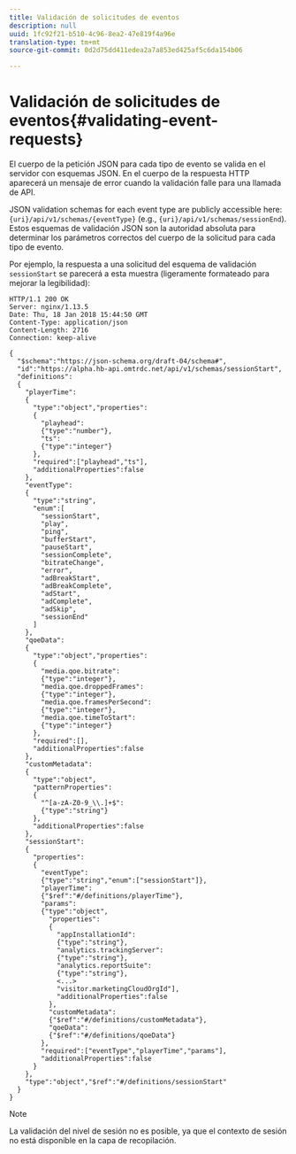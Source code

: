 ```yaml
---
title: Validación de solicitudes de eventos
description: null
uuid: 1fc92f21-b510-4c96-8ea2-47e819f4a96e
translation-type: tm+mt
source-git-commit: 0d2d75dd411edea2a7a853ed425af5c6da154b06

---
```



# Validación de solicitudes de eventos{#validating-event-requests}

El cuerpo de la petición JSON para cada tipo de evento se valida en el servidor con esquemas JSON. En el cuerpo de la respuesta HTTP aparecerá un mensaje de error cuando la validación falle para una llamada de API.

JSON validation schemas for each event type are publicly accessible here: `{uri}/api/v1/schemas/{eventType}` (e.g., `{uri}/api/v1/schemas/sessionEnd`). Estos esquemas de validación JSON son la autoridad absoluta para determinar los parámetros correctos del cuerpo de la solicitud para cada tipo de evento.

Por ejemplo, la respuesta a una solicitud del esquema de validación `sessionStart` se parecerá a esta muestra (ligeramente formateado para mejorar la legibilidad):

```
HTTP/1.1 200 OK
Server: nginx/1.13.5
Date: Thu, 18 Jan 2018 15:44:50 GMT
Content-Type: application/json
Content-Length: 2716
Connection: keep-alive

{
  "$schema":"https://json-schema.org/draft-04/schema#",
  "id":"https://alpha.hb-api.omtrdc.net/api/v1/schemas/sessionStart",
  "definitions":
  {
    "playerTime":
    {
      "type":"object","properties":
      {
        "playhead":
        {"type":"number"},
        "ts":
        {"type":"integer"}
      },
      "required":["playhead","ts"],
      "additionalProperties":false
    },
    "eventType":
    {
      "type":"string",
      "enum":[
        "sessionStart",
        "play",
        "ping",
        "bufferStart",
        "pauseStart",
        "sessionComplete",
        "bitrateChange",
        "error",
        "adBreakStart",
        "adBreakComplete",
        "adStart",
        "adComplete",
        "adSkip",
        "sessionEnd"
      ]
    },
    "qoeData":
    {
      "type":"object","properties":
      {
        "media.qoe.bitrate":
        {"type":"integer"},
        "media.qoe.droppedFrames":
        {"type":"integer"},
        "media.qoe.framesPerSecond":
        {"type":"integer"},
        "media.qoe.timeToStart":
        {"type":"integer"}
      },
      "required":[],
      "additionalProperties":false
    },
    "customMetadata":
    {
      "type":"object",
      "patternProperties":
      {
        "^[a-zA-Z0-9_\\.]+$":
        {"type":"string"}
      },
      "additionalProperties":false
    },
    "sessionStart":
    {
      "properties":
      {
        "eventType":
        {"type":"string","enum":["sessionStart"]},
        "playerTime":
        {"$ref":"#/definitions/playerTime"},
        "params":
        {"type":"object",
          "properties":
          {
            "appInstallationId":
            {"type":"string"},
            "analytics.trackingServer":
            {"type":"string"},
            "analytics.reportSuite":
            {"type":"string"},
            <...>
            "visitor.marketingCloudOrgId"],
            "additionalProperties":false
          },
          "customMetadata":
          {"$ref":"#/definitions/customMetadata"},
          "qoeData":
          {"$ref":"#/definitions/qoeData"}
        },
        "required":["eventType","playerTime","params"],
        "additionalProperties":false
      }
    },
    "type":"object","$ref":"#/definitions/sessionStart"
  }
}
```

>[!NOTE]
>
>La validación del nivel de sesión no es posible, ya que el contexto de sesión no está disponible en la capa de recopilación.

